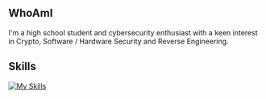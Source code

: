## WhoAmI
I'm a high school student and cybersecurity enthusiast with a keen interest in Crypto, Software / Hardware Security and Reverse Engineering.

## Skills
[![My Skills](https://skillicons.dev/icons?i=python,flask,django,go,linux,docker,bash,php,html,js,cpp,c,git,md,mysql,vscode,visualstudio,pycharm,obsidian,github,ps,gmail,wasm)](https://skillicons.dev)
